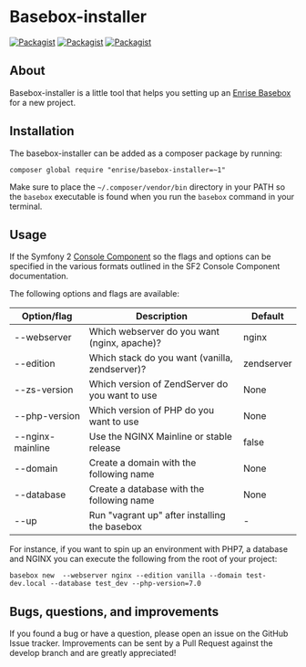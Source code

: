 # Basebox-installer


 [![Packagist](https://img.shields.io/packagist/v/enrise/basebox-installer.svg?style=flat-square)](https://packagist.org/packages/enrise/basebox-installer)  [![Packagist](https://img.shields.io/packagist/dm/enrise/basebox-installer.svg?style=flat-square)](https://packagist.org/packages/enrise/basebox-installer/stats) [![Packagist](https://img.shields.io/packagist/l/enrise/basebox-installer.svg?style=flat-square)](https://github.com/enrise/basebox-installer/blob/master/LICENSE)

## About

Basebox-installer is a little tool that helps you setting up an [Enrise Basebox](https://github.com/enrise/basebox) for a new project.

## Installation

The basebox-installer can be added as a composer package by running:

    composer global require "enrise/basebox-installer=~1"

Make sure to place the `~/.composer/vendor/bin` directory in your PATH so the `basebox` executable is found when you run the `basebox` command in your terminal.

## Usage
If the Symfony 2 [Console Component](http://symfony.com/doc/current/components/console/introduction.html) so the flags and options can be specified in the various formats outlined in the SF2 Console Component documentation.

The following options and flags are available:

| Option/flag      | Description                                                  | Default            |
| ---------------- |  ----------------------------------------------------------- | ------------------ |
| --webserver      | Which webserver do you want (nginx, apache)?                 | nginx              |
| --edition        | Which stack do you want (vanilla, zendserver)?               | zendserver         |
| --zs-version     | Which version of ZendServer do you want to use               | None               |
| --php-version    | Which version of PHP do you want to use                      | None               |
| --nginx-mainline | Use the NGINX Mainline or stable release                     | false              |
| --domain         | Create a domain with the following name                      | None               |
| --database       | Create a database with the following name                    | None               |
| --up             | Run "vagrant up" after installing the basebox                | -                  |

For instance, if you want to spin up an environment with PHP7, a database and NGINX you can execute the following from the root of your project:
```
basebox new  --webserver nginx --edition vanilla --domain test-dev.local --database test_dev --php-version=7.0
```

## Bugs, questions, and improvements

If you found a bug or have a question, please open an issue on the GitHub Issue tracker.
Improvements can be sent by a Pull Request against the develop branch and are greatly appreciated!
